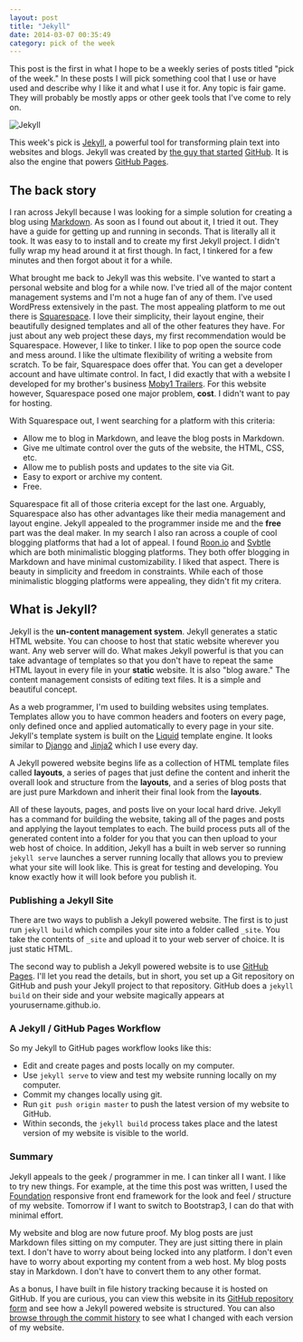 ```yaml
---
layout: post
title: "Jekyll"
date: 2014-03-07 00:35:49
category: pick of the week
---
```


This post is the first in what I hope to be a weekly series of posts titled "pick of the week." In these posts I will pick something cool that I use or have used and describe why I like it and what I use it for. Any topic is fair game. They will probably be mostly apps or other geek tools that I've come to rely on.

![Jekyll](http://jekyllrb.com/img/logo-2x.png)

This  week's pick is [Jekyll][jekyllrb], a powerful tool for transforming plain text into websites and blogs. Jekyll was created by [the guy that started][preston-werner] [GitHub][github]. It is also the engine that powers [GitHub Pages][github-pages].

## The back story

I ran across Jekyll because I was looking for a simple solution for creating a blog using [Markdown][daringfireball]. As soon as I found out about it, I tried it out. They have a guide for getting up and running in seconds. That is literally all it took. It was easy to to install and to create my first Jekyll project. I didn't fully wrap my head around it at first though. In fact, I tinkered for a few minutes and then forgot about it for a while.

What brought me back to Jekyll was this website. I've wanted to start a personal website and blog for a while now. I've tried all of the major content management systems and I'm not a huge fan of any of them. I've used WordPress extensively in the past. The most appealing platform to me out there is [Squarespace][squarespace]. I love their simplicity, their layout engine, their beautifully designed templates and all of the other features they have. For just about any web project these days, my first recommendation would be Squarespace. However, I like to tinker. I like to pop open the source code and mess around. I like the ultimate flexibility of writing a website from scratch. To be fair, Squarespace does offer that. You can get a developer account and have ultimate control. In fact, I did exactly that with a website I developed for my brother's business [Moby1 Trailers][moby1trailers]. For this website however, Squarespace posed one major problem, **cost**. I didn't want to pay for hosting.

With Squarespace out, I went searching for a platform with this criteria:

* Allow me to blog in Markdown, and leave the blog posts in Markdown.
* Give me ultimate control over the guts of the website, the HTML, CSS, etc.
* Allow me to publish posts and updates to the site via Git.
* Easy to export or archive my content.
* Free.

Squarespace fit all of those criteria except for the last one. Arguably, Squarespace also has other advantages like their media management and layout engine. Jekyll appealed to the programmer inside me and the **free** part was the deal maker. In my search I also ran across a couple of cool blogging platforms that had a lot of appeal. I found [Roon.io][roon] and [Svbtle][svbtle] which are both minimalistic blogging platforms. They both offer blogging in Markdown and have minimal customizability. I liked that aspect. There is beauty in simplicity and freedom in constraints. While each of those minimalistic blogging platforms were appealing, they didn't fit my critera.

## What is Jekyll?

Jekyll is the **un-content management system**.  Jekyll generates a static HTML website. You can choose to host that static website wherever you want. Any web server will do. What makes Jekyll powerful is that you can take advantage of templates so that you don't have to repeat the same HTML layout in every file in your **static** website. It is also "blog aware." The content management consists of editing text files. It is a simple and beautiful concept.

As a web programmer, I'm used to building websites using templates. Templates allow you to have common headers and footers on every page, only defined once and applied automatically to every page in your site. Jekyll's template system is built on the [Liquid][liquid] template engine. It looks similar to [Django][django] and [Jinja2][jinja2] which I use every day.

A Jekyll powered website begins life as a collection of HTML template files called **layouts**, a series of pages that just define the content and inherit the overall look and structure from the **layouts**, and a series of blog posts that are just pure Markdown and inherit their final look from the **layouts**.

All of these layouts, pages, and posts live on your local hard drive. Jekyll has a command for building the website, taking all of the pages and posts and applying the layout templates to each. The build process puts all of the generated content into a folder for you that you can then upload to your web host of choice. In addition, Jekyll has a built in web server so running `jekyll serve` launches a server running locally that allows you to preview what your site will look like. This is great for testing and developing. You know exactly how it will look before you publish it.

### Publishing a Jekyll Site

There are two ways to publish a Jekyll powered website. The first is to just run `jekyll build` which compiles your site into a folder called `_site`. You take the contents of `_site` and upload it to your web server of choice. It is just static HTML.

The second way to publish a Jekyll powered website is to use [GitHub Pages][github-pages]. I'll let you read the details, but in short, you set up a Git repository on GitHub and push your Jekyll project to that repository. GitHub does a `jekyll build` on their side and your website magically appears at yourusername.github.io.

### A Jekyll / GitHub Pages Workflow

So my Jekyll to GitHub pages workflow looks like this:

* Edit and create pages and posts locally on my computer.
* Use `jekyll serve` to view and test my website running locally on my computer.
* Commit my changes locally using git.
* Run `git push origin master` to push the latest version of my website to GitHub.
* Within seconds, the `jekyll build` process takes place and the latest version of my website is visible to the world.

### Summary

Jekyll appeals to the geek / programmer in me. I can tinker all I want. I like to try new things. For example, at the time this post was written, I used the [Foundation][foundation] responsive front end framework for the look and feel / structure of my website. Tomorrow if I want to switch to Bootstrap3, I can do that with minimal effort.

My website and blog are now future proof. My blog posts are just Markdown files sitting on my computer. They are just sitting there in plain text. I don't have to worry about being locked into any platform. I don't even have to worry about exporting my content from a web host. My blog posts stay in Markdown. I don't have to convert them to any other format.

As a bonus, I have built in file history tracking because it is hosted on GitHub. If you are curious, you can view this website in its [GitHub repository form][github-repo] and see how a Jekyll powered website is structured. You can also [browse through the commit history][github-commits] to see what I changed with each version of my website.

[foundation]: http://foundation.zurb.com/
[daringfireball]: http://daringfireball.net/projects/markdown/
[github]: https://github.com/
[github-pages]: http://pages.github.com/
[github-repo]: https://github.com/parkergrimes/parkergrimes.github.io
[github-commits]: https://github.com/parkergrimes/parkergrimes.github.io/commits/master
[jekyllrb]: http://jekyllrb.com/
[moby1trailers]: http://moby1trailers.com/
[jinja2]: http://jinja.pocoo.org/docs/
[preston-werner]: http://tom.preston-werner.com/
[roon]: https://roon.io/
[liquid]: http://docs.shopify.com/themes/liquid-basics
[squarespace]: http://www.squarespace.com/
[svbtle]: https://svbtle.com/
[django]: https://docs.djangoproject.com/en/dev/topics/templates/
